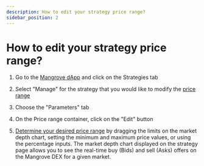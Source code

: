 ```yaml
---
description: How to edit your strategy price range?
sidebar_position: 2
---
```



# How to edit your strategy price range?

1. Go to the [Mangrove dApp](https://app.mangrove.exchange/) and click on the Strategies tab

2. Select "Manage" for the strategy that you would like to modify the [price range](../../../kandel/how-does-kandel-work/step-by-step-visual-explanation.md#price-distribution)

3. Choose the "Parameters" tab

4. On the Price range container, click on the "Edit" button

5. [Determine your desired price range](../../../kandel/how-does-kandel-work/parameters.md) by dragging the limits on the market depth chart, setting the minimum and maximum price values, or using the percentage inputs. The market depth chart displayed on the strategy page allows you to see the real-time buy (Bids) and sell (Asks) offers on the Mangrove DEX for a given market.
